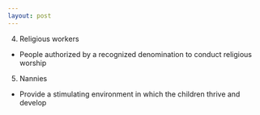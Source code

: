 ```yaml
---
layout: post
---
```





 4. Religious workers
  *  People authorized by a recognized denomination to conduct religious worship
 5. Nannies
  *  Provide a stimulating environment in which the children thrive and develop


